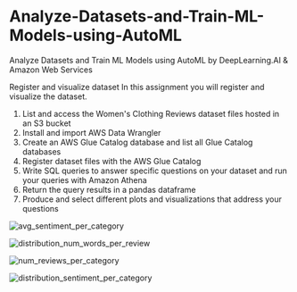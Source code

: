 # Analyze-Datasets-and-Train-ML-Models-using-AutoML
Analyze Datasets and Train ML Models using AutoML by DeepLearning.AI &amp; Amazon Web Services

Register and visualize dataset
In this assignment you will register and visualize the dataset.
1.	List and access the Women's Clothing Reviews dataset files hosted in an S3 bucket
2.	Install and import AWS Data Wrangler
3.	Create an AWS Glue Catalog database and list all Glue Catalog databases
4.	Register dataset files with the AWS Glue Catalog
5.	Write SQL queries to answer specific questions on your dataset and run your queries with Amazon Athena
6.	Return the query results in a pandas dataframe
7.	Produce and select different plots and visualizations that address your questions

![avg_sentiment_per_category](https://user-images.githubusercontent.com/22645525/123512685-c5f11080-d680-11eb-9910-bbbb6f94a2dc.png)

![distribution_num_words_per_review](https://user-images.githubusercontent.com/22645525/123512706-e620cf80-d680-11eb-938e-7c0f14e87898.png)

![num_reviews_per_category](https://user-images.githubusercontent.com/22645525/123512714-ecaf4700-d680-11eb-88af-e7416317e0e3.png)

![distribution_sentiment_per_category](https://user-images.githubusercontent.com/22645525/123512719-f173fb00-d680-11eb-8dc8-bbeeb560bea8.png)

